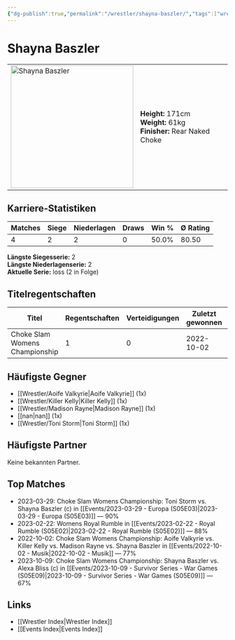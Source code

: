 ```yaml
---
{"dg-publish":true,"permalink":"/wrestler/shayna-baszler/","tags":["wrestler"],"noteIcon":"","created":"2025-08-11T09:33:21.042+02:00"}
---
```



# Shayna Baszler

<table>
<tr>
<td><img src="Shayna Baszler.png" width="280" alt="Shayna Baszler"></td>
<td>
<b>Height:</b> 171cm<br>
<b>Weight:</b> 61kg<br>
<b>Finisher:</b> Rear Naked Choke<br>
</td>
</tr>
</table>

## Karriere-Statistiken

| Matches | Siege | Niederlagen | Draws | Win % | Ø Rating |
|---------|-------|-------------|-------|-------|-----------|
| 4 | 2 | 2 | 0 | 50.0% | 80.50 |

**Längste Siegesserie:** 2<br>**Längste Niederlagenserie:** 2<br>**Aktuelle Serie:** loss (2 in Folge)

## Titelregentschaften
| Titel | Regentschaften | Verteidigungen | Zuletzt gewonnen | Aktuell |
|-------|---------------|----------------|------------------|---------|
| Choke Slam Womens Championship | 1 | 0 | 2022-10-02 |  |


## Häufigste Gegner
- [[Wrestler/Aoife Valkyrie\|Aoife Valkyrie]] (1x)
- [[Wrestler/Killer Kelly\|Killer Kelly]] (1x)
- [[Wrestler/Madison Rayne\|Madison Rayne]] (1x)
- [[nan\|nan]] (1x)
- [[Wrestler/Toni Storm\|Toni Storm]] (1x)

## Häufigste Partner
Keine bekannten Partner.

## Top Matches
- 2023-03-29: Choke Slam Womens Championship: Toni Storm vs. Shayna Baszler (c) in [[Events/2023-03-29 - Europa (S05E03)\|2023-03-29 - Europa (S05E03)]] — 90%
- 2023-02-22: Womens Royal Rumble in [[Events/2023-02-22 - Royal Rumble (S05E02)\|2023-02-22 - Royal Rumble (S05E02)]] — 88%
- 2022-10-02: Choke Slam Womens Championship: Aoife Valkyrie vs. Killer Kelly vs. Madison Rayne vs. Shayna Baszler in [[Events/2022-10-02 - Musik\|2022-10-02 - Musik]] — 77%
- 2023-10-09: Choke Slam Womens Championship: Shayna Baszler vs. Alexa Bliss (c) in [[Events/2023-10-09 - Survivor Series - War Games (S05E09)\|2023-10-09 - Survivor Series - War Games (S05E09)]] — 67%

## Links
- [[Wrestler Index\|Wrestler Index]]
- [[Events Index\|Events Index]]

